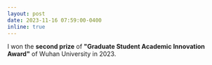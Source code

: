 ```yaml
---
layout: post
date: 2023-11-16 07:59:00-0400
inline: true
---
```


I won the **second prize** of **"Graduate Student Academic Innovation Award"** of Wuhan University in 2023.
